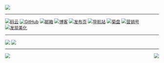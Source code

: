 <img src="https://gitee.com/ifwlzs/img/raw/master/img/IMG_20170624_001814.jpg">

---

[![码云](https://img.shields.io/badge/码云-ifwlzs-46954A)](https://gitee.com/ifwlzs)
[![GitHub](https://img.shields.io/badge/GitHub-ifwlzs-46954A)](https://github.com/ifwlzs)
[![邮箱](https://img.shields.io/badge/邮箱-93xo.ox39@gmail.com-1E756F)](mailto:93xo.ox39@gmail.com)
[![博客](https://img.shields.io/badge/博客-菊博-0AA687)](https://ifwlzs.github.io)
[![发布页](https://img.shields.io/badge/发布页-菊汇-0AA687)](https://ifwlzs.github.io/show-ss-ak)
[![导航站](https://img.shields.io/badge/导航-菊搜-0AA687)](https://ifwlzs.github.io/ss)
[![菊盘](https://img.shields.io/badge/网盘-菊盘-0AA687)](https://ifwlzs.github.io/toPan)
[![营销号](https://img.shields.io/badge/工具-营销号文章生成-488FB3)](https://ifwlzs.github.io/createYXHcopy)
[![发现美化](https://img.shields.io/badge/工具-[阅读]APP美化发现-488FB3)](https://ifwlzs.github.io/YueDuBackup/tool)

---

<a href="#"><img align="center" src="https://github-readme-stats.vercel.app/api?username=ifwlzs&theme=gotham&show_icons=true" /></a>
<a href="#"><img align="center" src="https://github-readme-stats.vercel.app/api/top-langs/?username=ifwlzs&theme=gotham&show_icons=true&card_width=350&hide=makefile&hide_title=true" /></a>

---

<a href="https://github.com/ifwlzs/YueDuBackup">
  <img align="left" src="https://github-readme-stats.vercel.app/api/pin/?username=ifwlzs&repo=YueDuBackup&theme=gotham&show_icons=true&show_owner=true" />
</a>

<a href="https://github.com/ifwlzs/tampermonkeyScript">
  <img align="right" src="https://github-readme-stats.vercel.app/api/pin/?username=ifwlzs&repo=tampermonkeyScript&theme=gotham&show_icons=true&show_owner=true" />
</a>







